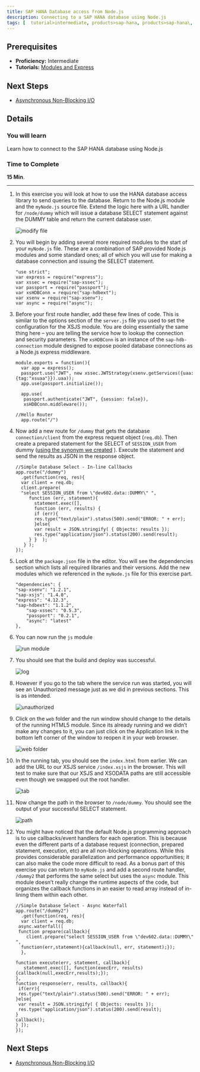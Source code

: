 ```yaml
---
title: SAP HANA Database access from Node.js
description: Connecting to a SAP HANA database using Node.js
tags: [  tutorial>intermediate, products>sap-hana, products>sap-hana\,-express-edition ]
---
```

## Prerequisites  
 - **Proficiency:** Intermediate
 - **Tutorials:** [Modules and Express](http://www.sap.com/developer/tutorials/xsa-node-modules.html)

## Next Steps
 - [Asynchronous Non-Blocking I/O](http://www.sap.com/developer/tutorials/xsa-node-async.html)

## Details
### You will learn  
Learn how to connect to the SAP HANA database using Node.js

### Time to Complete
**15 Min**.

---

1. In this exercise you will look at how to use the HANA database access library to send queries to the database. Return to the Node.js module and the `myNode.js` source file.  Extend the logic here with a URL handler for `/node/dummy` which will issue a database SELECT statement against the DUMMY table and return the current database user. 

	![modify file](1.png)

2. You will begin by adding several more required modules to the start of your `myNode.js` file. These are a combination of SAP provided Node.js modules and some standard ones; all of which you will use for making a database connection and issuing the SELECT statement.    

	```
	"use strict";	var express = require("express");	var xssec = require("sap-xssec");	var passport = require("passport");	var xsHDBConn = require("sap-hdbext");	var xsenv = require("sap-xsenv");	var async = require("async");
	```

3. Before your first route handler, add these few lines of code.  This is similar to the options section of the `server.js` file you used to set the configuration for the XSJS module.  You are doing essentially the same thing here – you are telling the service how to lookup the connection and security parameters. The `xsHDBConn` is an instance of the `sap-hdb-connection` module designed to expose pooled database connections as a Node.js express middleware. 

	```
	module.exports = function(){	  var app = express(); 	  passport.use("JWT", new xssec.JWTStrategy(xsenv.getServices({uaa:{tag:"xsuaa"}}).uaa));	  app.use(passport.initialize());		  app.use(	   passport.authenticate("JWT", {session: false}),	   xsHDBConn.middleware());		//Hello Router	  app.route("/")
	```

4. Now add a new route for `/dummy`  that gets the database `connection/client` from the express request object (`req.db`). Then create a prepared statement for the SELECT of `SESSION_USER` from dummy ([using the synonym we created](http://www.sap.com/developer/tutorials/xsa-hdi-module.html) ). Execute the statement and send the results as JSON in the response object. 

	```
	//Simple Database Select - In-line Callbacks	app.route("/dummy")	  .get(function(req, res){	  var client = req.db;	  client.prepare(	  "select SESSION_USER from \"dev602.data::DUMMY\" ", 	     function (err, statement){	       statement.exec([],	       function (err, results) {	       if (err){	       res.type("text/plain").status(500).send("ERROR: " + err);	       }else{	       var result = JSON.stringify( { Objects: results });	       res.type("application/json").status(200).send(result);	     } }  );	   } );	}); 
	```
	
5. Look at the `package.json` file in the editor. You will see the dependencies section which lists all required libraries and their versions. Add the new modules which we referenced in the `myNode.js` file for this exercise part.  

	```
	"dependencies": {	"sap-xsenv": "1.2.1",	"sap-xsjs": "1.4.0",	"express": "4.12.3",	"sap-hdbext": "1.1.2",    	"sap-xssec": "0.5.3",    	"passport": "0.2.1",    	"async": "latest"	},
	```

6. You can now run the `js` module

	![run module](6.png)

7. You should see that the build and deploy was successful. 

	![log](7.png)

8. However if you go to the tab where the service run was started, you will see an Unauthorized message just as we did in previous sections.  This is as intended.

	![unauthorized](8.png)

9. Click on the `web` folder and the run window should change to the details of the running HTML5 module.  Since its already running and we didn’t make any changes to it, you can just click on the Application link in the bottom left corner of the window to reopen it in your web browser. 

	![web folder](9.png)

10. In the running tab, you should see the `index.html` from earlier. We can add the URL to our XSJS service `/index.xsjs` in the browser. This will test to make sure that our XSJS and XSODATA paths are still accessible even though we swapped out the root handler.  

	![tab](10.png)

11. Now change the path in the browser to `/node/dummy`.  You should see the output of your successful SELECT statement. 

	![path](11.png)

12. You might have noticed that the default Node.js programming approach is to use callbacks/event handlers for each operation.  This is because even the different parts of a database request (connection, prepared statement, execution, etc) are all non-blocking operations.  While this provides considerable parallelization and performance opportunities; it can also make the code more difficult to read. As a bonus part of this exercise you can return to `myNode.js` and add a second route handler, `/dummy2` that performs the same select but uses the `async` module. This module doesn’t really change the runtime aspects of the code, but organizes the callback functions in an easier to read array instead of in-lining them within each other. 

	```
	//Simple Database Select - Async Waterfall	app.route("/dummy2")	  .get(function(req, res){	  var client = req.db;	 async.waterfall([	 function prepare(callback){	    client.prepare("select SESSION_USER from \"dev602.data::DUMMY\" ", 	  function(err,statement){callback(null, err, statement);});	  },	 	function execute(err, statement, callback){	   statement.exec([], function(execErr, results){callback(null,execErr,results);});	},	function response(err, results, callback){	 if(err){	 res.type("text/plain").status(500).send("ERROR: " + err);	}else{	 var result = JSON.stringify( { Objects: results });	 res.type("application/json").status(200).send(result);		}	callback();	} ]);	});
	```


## Next Steps
 - [Asynchronous Non-Blocking I/O](http://www.sap.com/developer/tutorials/xsa-node-async.html)
